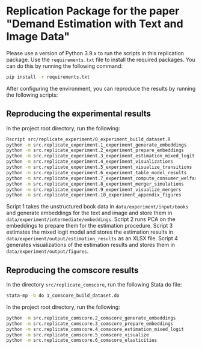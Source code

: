 # Replication Package for the paper "Demand Estimation with Text and Image Data"

Please use a version of Python 3.9.x to run the scripts in this replication package. Use the `requirements.txt` file to install the required packages. You can do this by running the following command:

```bash
pip install -r requirements.txt
```

After configuring the environment, you can reproduce the results by running the following scripts:

## Reproducing the experimental results

In the project root directory, run the following:

```bash
Rscript src/replicate_experiment/0_experiment_build_dataset.R
python -m src.replicate_experiment.1_experiment_generate_embeddings
python -m src.replicate_experiment.2_experiment_prepare_embeddings
python -m src.replicate_experiment.3_experiment_estimation_mixed_logit
python -m src.replicate_experiment.4_experiment_visualizations
python -m src.replicate_experiment.5_experiment_visualize_transitions
python -m src.replicate_experiment.6_experiment_table_model_results
python -m src.replicate_experiment.7_experiment_compute_consumer_welfare
python -m src.replicate_experiment.8_experiment_merger_simulations
python -m src.replicate_experiment.9_experiment_visualize_mergers
python -m src.replicate_experiment.10_experiment_appendix_figures
```

Script 1 takes the unstructured book data in `data/experiment/input/books` and generate embeddings for the text and image and store them in `data/experiment/intermediate/embeddings`. Script 2 runs PCA on the embeddings to prepare them for the estimation procedure. Script 3 estimates the mixed logit model and stores the estimation results in `data/experiment/output/estimation_results` as an XLSX file. Script 4 generates visualizations of the estimation results and stores them in `data/experiment/output/figures`.

## Reproducing the comscore results

In the directory `src/replicate_comscore`, run the following Stata do file:

```bash
stata-mp -b do 1_comscore_build_dataset.do
```

In the project root directory, run the following:

```bash
python -m src.replicate_comscore.2_comscore_generate_embeddings
python -m src.replicate_comscore.3_comscore_prepare_embeddings
python -m src.replicate_comscore.4_comscore_estimation_mixed_logit
python -m src.replicate_comscore.5_comscore_visualize
python -m src.replicate_comscore.6_comscore_elasticities
```
